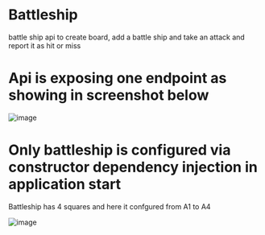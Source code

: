 # Battleship
battle ship api to create board, add a battle ship and take an attack and report it as hit or miss

# Api is exposing one endpoint  as showing in screenshot below 

![image](https://user-images.githubusercontent.com/11384742/105646305-4f928b80-5ef3-11eb-8fb1-c4ef829725c3.png)

# Only battleship is configured via constructor dependency injection in application start
Battleship has 4 squares and here it confgured from A1 to A4 

![image](https://user-images.githubusercontent.com/11384742/105646377-c7f94c80-5ef3-11eb-808e-fca977dacdd0.png)

